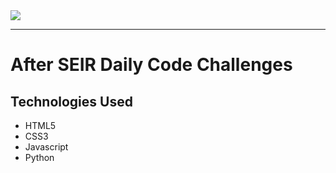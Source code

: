 <img src="https://i.imgur.com/ggCPH8M.jpg">

***

# After SEIR Daily Code Challenges

## Technologies Used
* HTML5
* CSS3
* Javascript
* Python


